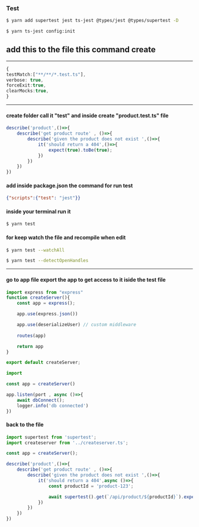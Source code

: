 
### Test
```bash
$ yarn add supertest jest ts-jest @types/jest @types/supertest -D

$ yarn ts-jest config:init 
```
## add this to the file this command create 
------------------------
```ts
{
testMatch:["**/**/*.test.ts"],
verbose: true,
forceExit:true,
clearMocks:true,
}
```
----------------------------
#### create folder call it "__test__" and inside create "product.test.ts" file
```ts
describe('product',()=>{
    describe('get product route' , ()=>{
        describe('given the product does not exist ',()=>{
            it('should return a 404',()=>{
                expect(true).toBe(true);
            })
        })
    })
})

```
#### add inside package.json the command for run test
```json
{"scripts":{"test": "jest"}}
```
#### inside your terminal run it 
```bash
$ yarn test
```
#### for keep watch the file and recompile when edit
```bash
$ yarn test --watchAll

$ yarn test --detectOpenHandles
```

---------------------
#### go to app file export the app to get access to it iside the test file  
```js
import express from "express"
function createServer(){
    const app = express();

    app.use(express.json())

    app.use(deserializeUser) // custom middleware 
    
    routes(app)

    return app
}

export default createServer;
```

```js
import 

const app = createServer()

app.listen(port , async ()=>{
    await dbConnect();
    logger.info('db connected')
})
```
#### back to the file 
```ts
import supertest from 'supertest';
import createserver from '../createserver.ts';

const app = createServer();

describe('product',()=>{
    describe('get product route' , ()=>{
        describe('given the product does not exist ',()=>{
            it('should return a 404',async ()=>{
                const productId = 'product-123';

                await supertest().get(`/api/product/${productId}`).expect(404);
            })
        })
    })
})

```